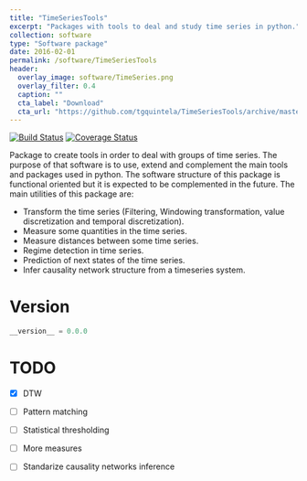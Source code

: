 ```yaml
---
title: "TimeSeriesTools"
excerpt: "Packages with tools to deal and study time series in python."
collection: software
type: "Software package"
date: 2016-02-01
permalink: /software/TimeSeriesTools
header:
  overlay_image: software/TimeSeries.png
  overlay_filter: 0.4
  caption: ""
  cta_label: "Download"
  cta_url: "https://github.com/tgquintela/TimeSeriesTools/archive/master.zip"
---
```


[![Build Status](https://travis-ci.org/tgquintela/TimeSeriesTools.svg?branch=master)](https://travis-ci.org/tgquintela/TimeSeriesTools)
[![Coverage Status](https://coveralls.io/repos/github/tgquintela/TimeSeriesTools/badge.svg?branch=master)](https://coveralls.io/github/tgquintela/TimeSeriesTools?branch=master)

Package to create tools in order to deal with groups of time series. The purpose of that software is to use, extend and complement the main tools and packages used in python.
The software structure of this package is functional oriented but it is expected to be complemented in the future. The main utilities of this package are:
* Transform the time series (Filtering, Windowing transformation, value discretization and temporal discretization).
* Measure some quantities in the time series.
* Measure distances between some time series.
* Regime detection in time series.
* Prediction of next states of the time series.
* Infer causality network structure from a timeseries system.

# Version
```python
__version__ = 0.0.0
```

# TODO
- [X] DTW
- [ ] Pattern matching
- [ ] Statistical thresholding
- [ ] More measures
- [ ] Standarize causality networks inference

